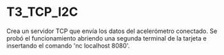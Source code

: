 # T3_TCP_I2C
Crea un servidor TCP que envía los datos del acelerómetro conectado. Se probó el funcionamiento abriendo una segunda terminal de la tarjeta e insertando el comando 'nc localhost 8080'.
